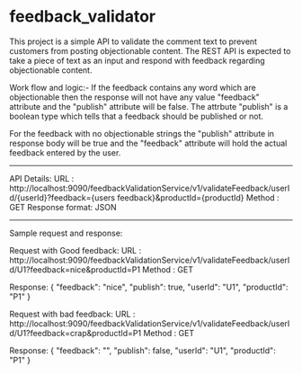 # feedback_validator
This project is a simple API to validate the comment text to prevent customers from posting objectionable content. 
The REST API is expected to take a piece of text as an input and respond with feedback regarding objectionable content.

Work flow and logic:-
If the feedback contains any word which are objectionable then the response will not have any value "feedback" attribute and the "publish" attribute will be false.
The attrbute "publish" is a boolean type which tells that a feedback should be published or not.

For the feedback with no objectionable strings the "publish" attribute in response body will be true and the "feedback" attribute will hold the actual feedback entered by the user. 

-----------------------------------------------
API Details:
URL : http://localhost:9090/feedbackValidationService/v1/validateFeedback/userId/{userId}?feedback={users feedback}&productId={productId}
Method : GET
Response format: JSON

-----------------------------------------------
Sample request and response:

Request with Good feedback:
URL : http://localhost:9090/feedbackValidationService/v1/validateFeedback/userId/U1?feedback=nice&productId=P1
Method : GET

Response: 
{
    "feedback": "nice",
    "publish": true,
    "userId": "U1",
    "productId": "P1"
}


Request with bad feedback:
URL : http://localhost:9090/feedbackValidationService/v1/validateFeedback/userId/U1?feedback=crap&productId=P1
Method : GET

Response:
{
    "feedback": "",
    "publish": false,
    "userId": "U1",
    "productId": "P1"
}
